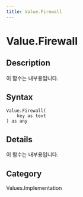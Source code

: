 ```yaml
---
title: Value.Firewall
---
```


# Value.Firewall


## Description

이 함수는 내부용입니다.


## Syntax

```powerquery
Value.Firewall(
    key as text
) as any
```


## Details

이 함수는 내부용입니다.



## Category
Values.Implementation
